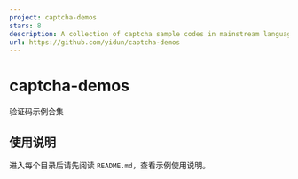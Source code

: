 ```yaml
---
project: captcha-demos
stars: 8
description: A collection of captcha sample codes in mainstream languages and frameworks
url: https://github.com/yidun/captcha-demos
---
```


captcha-demos
=============

验证码示例合集

使用说明
----

进入每个目录后请先阅读 `README.md`，查看示例使用说明。

